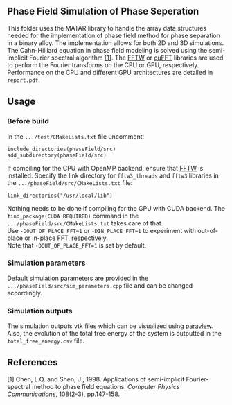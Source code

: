 ## Phase Field Simulation of Phase Seperation
This folder uses the MATAR library to handle the array data structures needed for the implementation of phase field method for phase separation in a binary alloy. 
The implementation allows for both 2D and 3D simulations.
The Cahn-Hilliard equation in phase field modeling is solved using the semi-implicit Fourier spectral algorithm [[1]](#1). The [FFTW](http://www.fftw.org/download.html) or [cuFFT](https://docs.nvidia.com/cuda/cufft/index.html) libraries are used to perform the Fourier transforms on the CPU or GPU, respectively. Performance on the CPU and different GPU architectures are detailed in `report.pdf`.

## Usage
### Before build
In the `.../test/CMakeLists.txt` file uncomment:
```
include_directories(phaseField/src)
add_subdirectory(phaseField/src)
```
If compiling for the CPU with OpenMP backend, ensure that [FFTW](http://www.fftw.org/download.html) is installed. Specify the link directory for `fftw3_threads` and `fftw3` libraries in the `.../phaseField/src/CMakeLists.txt` file: 
```
link_directories("/usr/local/lib")
```
Nothing needs to be done if compiling for the GPU with CUDA backend. The `find_package(CUDA REQUIRED)` command in the `.../phaseField/src/CMakeLists.txt` takes care of that. <br />
Use `-DOUT_OF_PLACE_FFT=1` or `-DIN_PLACE_FFT=1` to experiment with out-of-place or in-place FFT, respectively. <br />
Note that `-DOUT_OF_PLACE_FFT=1` is set by default.

### Simulation parameters
Default simulation parameters are provided in the `.../phaseField/src/sim_parameters.cpp` file and can be changed accordingly. 

### Simulation outputs
The simulation outputs vtk files which can be visualized using [paraview](https://www.paraview.org/). Also, the evolution of the total free energy of the system is outputted in the `total_free_energy.csv` file. 

## References
<a id="1">[1]</a> 
Chen, L.Q. and Shen, J., 1998. Applications of semi-implicit Fourier-spectral method to phase field equations. 
*Computer Physics Communications*, 108(2-3), pp.147-158.
